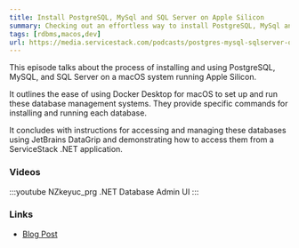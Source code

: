 ```yaml
---
title: Install PostgreSQL, MySql and SQL Server on Apple Silicon
summary: Checking out an effortless way to install PostgreSQL, MySql and SQL Server on macOS running Apple Silicon
tags: [rdbms,macos,dev]
url: https://media.servicestack.com/podcasts/postgres-mysql-sqlserver-on-apple-silicon.mp3   
---
```


This episode talks about the process of installing and using PostgreSQL, MySQL, and SQL Server 
on a macOS system running Apple Silicon. 

It outlines the ease of using Docker Desktop for macOS to set up and run these database management 
systems. They provide specific commands for installing and running each database. 

It concludes with instructions for accessing and managing these databases using JetBrains DataGrip 
and demonstrating how to access them from a ServiceStack .NET application.

### Videos

:::youtube NZkeyuc_prg
.NET Database Admin UI
:::

### Links

- [Blog Post](/posts/postgres-mysql-sqlserver-on-apple-silicon)
